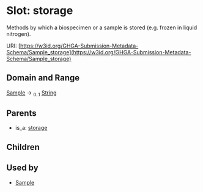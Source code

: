 
# Slot: storage


Methods by which a biospecimen or a sample is stored (e.g. frozen in liquid nitrogen).

URI: [https://w3id.org/GHGA-Submission-Metadata-Schema/Sample_storage](https://w3id.org/GHGA-Submission-Metadata-Schema/Sample_storage)


## Domain and Range

[Sample](Sample.md) &#8594;  <sub>0..1</sub> [String](types/String.md)

## Parents

 *  is_a: [storage](storage.md)

## Children


## Used by

 * [Sample](Sample.md)
